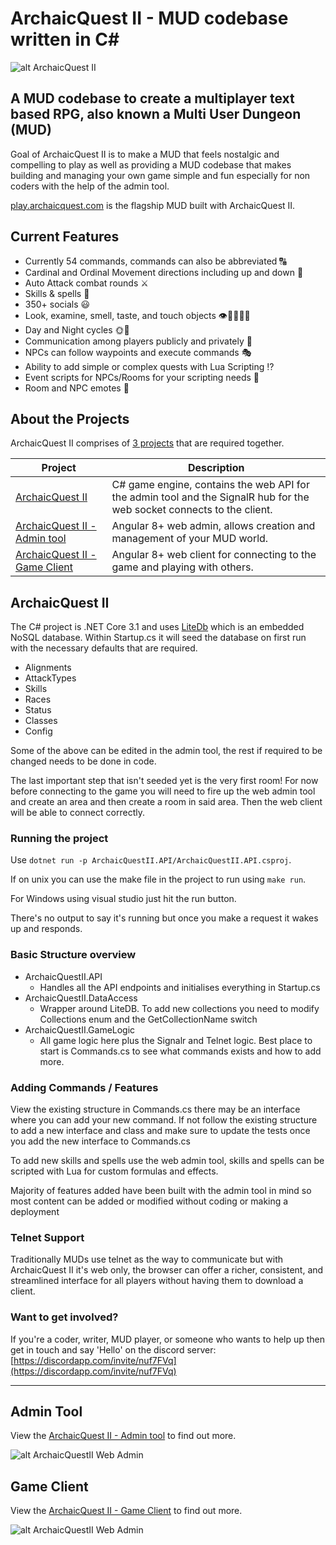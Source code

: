 # ArchaicQuest II - MUD codebase written in C#
![alt ArchaicQuest II](https://i.imgur.com/LUv3vGm.png)

## A MUD codebase to create a multiplayer text based RPG, also known a Multi User Dungeon (MUD)

Goal of ArchaicQuest II is to make a MUD that feels nostalgic and compelling to play as well as providing a MUD codebase that makes building and managing your own game simple and fun especially for non coders with the help of the admin tool.

[play.archaicquest.com](https://play.archaicquest.com) is the flagship MUD built with ArchaicQuest II.

## Current Features
- Currently 54 commands, commands can also be abbreviated  🔠
- Cardinal and Ordinal Movement directions including up and down 🦶
- Auto Attack combat rounds ⚔
- Skills & spells 💫
- 350+ socials 😃 
- Look, examine, smell, taste, and touch objects 👁🔎👃👅🤏
- Day and Night cycles 🌞🌛
- Communication among players publicly and privately 💬
- NPCs can follow waypoints and execute commands 🎭
- Ability to add simple or complex quests with Lua Scripting ⁉
- Event scripts for NPCs/Rooms for your scripting needs 📜
- Room and NPC emotes 💃

## About the Projects

ArchaicQuest II comprises of [3 projects](https://github.com/ArchaicQuest) that are required together.


| Project                                                                                     | Description                                                                                                            |
| ------------------------------------------------------------------------------------------- | ---------------------------------------------------------------------------------------------------------------------- |
| [ArchaicQuest II](https://github.com/ArchaicQuest/ArchaicQuest-II)                          | C# game engine, contains the web API for the admin tool and the SignalR hub for the web socket connects to the client. |
| [ArchaicQuest II - Admin tool](https://github.com/ArchaicQuest/ArchaicQuest-II-Web-Admin)   | Angular 8+ web admin, allows creation and management of your MUD world.                                                |
| [ArchaicQuest II - Game Client](https://github.com/ArchaicQuest/ArchaicQuest-II-Web-Client) | Angular 8+ web client for connecting to the game and playing with others.                                              |

## ArchaicQuest II

The C# project is .NET Core 3.1 and uses [LiteDb](https://www.litedb.org/) which is an embedded NoSQL database. Within Startup.cs it will seed the database on first run with the necessary defaults that are required. 

* Alignments
* AttackTypes
* Skills
* Races
* Status
* Classes
* Config

Some of the above can be edited in the admin tool, the rest if required to be changed needs to be done in code.

The last important step that isn't seeded yet is the very first room! For now before connecting to the game you will need to fire up the web admin tool and create an area and then create a room in said area. Then the web client will be able to connect correctly. 

### Running the project
Use `dotnet run -p ArchaicQuestII.API/ArchaicQuestII.API.csproj`.

If on unix you can use the make file in the project to run using `make run`. 

For Windows using visual studio just hit the run button.

There's no output to say it's running but once you make a request it wakes up and responds.

### Basic Structure overview

- ArchaicQuestII.API
  - Handles all the API endpoints and initialises everything in Startup.cs
- ArchaicQuestII.DataAccess
  - Wrapper around LiteDB. To add new collections you need to modify Collections enum and the GetCollectionName switch
- ArchaicQuestII.GameLogic
  - All game logic here plus the Signalr and Telnet logic. Best place to start is Commands.cs to see what commands exists and how to add more.
 
### Adding Commands / Features

View the existing structure in Commands.cs there may be an interface where you can add your new command. If not follow the existing structure to add a new interface and class and make sure to update the tests once you add the new interface to Commands.cs 

To add new skills and spells use the web admin tool, skills and spells can be scripted with Lua for custom formulas and effects.

Majority of features added have been built with the admin tool in mind so most content can be added or modified without coding or making a deployment

### Telnet Support
Traditionally MUDs use telnet as the way to communicate but with ArchaicQuest II it's web only, the browser can offer a richer, consistent, and streamlined interface for all players without having them to download a client. 

### Want to get involved?
If you're a coder, writer, MUD player, or someone who wants to help up then get in touch and say 'Hello' on the discord server: [https://discordapp.com/invite/nuf7FVq](https://discordapp.com/invite/nuf7FVq)

---

## Admin  Tool
View the [ArchaicQuest II - Admin tool](https://github.com/ArchaicQuest/ArchaicQuest-II-Web-Admin) to find out more.

![alt ArchaicQuestII Web Admin](https://cdn.discordapp.com/attachments/660365544377155604/764419912088420352/editRoom.PNG)

## Game Client
View the [ArchaicQuest II - Game Client](https://github.com/ArchaicQuest/ArchaicQuest-II-Web-Client) to find out more.

![alt ArchaicQuestII Web Admin](https://cdn.discordapp.com/attachments/660365544377155604/764419914970300456/web_client.PNG)